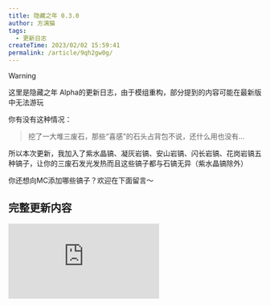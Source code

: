 ```yaml
---
title: 隐藏之年 0.3.0
author: 方漓猫
tags:
  - 更新日志
createTime: 2023/02/02 15:59:41
permalink: /article/9qh2gw0g/
---
```

> [!WARNING]
> 这里是隐藏之年 Alpha的更新日志，由于模组重构，部分提到的内容可能在最新版中无法游玩

你有没有这种情况：

> 挖了一大堆三废石，那些“喜感”的石头占背包不说，还什么用也没有...

所以本次更新，我加入了紫水晶镐、凝灰岩镐、安山岩镐、闪长岩镐、花岗岩镐五种镐子，让你的三废石发光发热而且这些镐子都与石镐无异（紫水晶镐除外）

你还想向MC添加哪些镐子？欢迎在下面留言～

## 完整更新内容
![日志](https://ip.klpbbs.com/attach.php?id=/forum/202302/02/155429cbblv5p11sb5sk1v.png)
